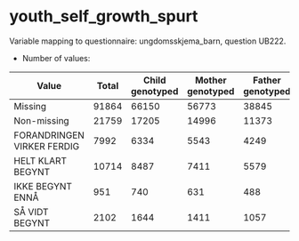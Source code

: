 # youth_self_growth_spurt
Variable mapping to questionnaire: ungdomsskjema_barn, question UB222.
- Number of values:

| Value | Total | Child genotyped | Mother genotyped | Father genotyped |
| ----- | ----- | --------------- | ---------------- | ---------------- |
| Missing | 91864 | 66150 | 56773 | 38845 |
| Non-missing | 21759 | 17205 | 14996 | 11373 |
| FORANDRINGEN VIRKER FERDIG | 7992 | 6334 | 5543 |4249 |
| HELT KLART BEGYNT | 10714 | 8487 | 7411 |5579 |
| IKKE BEGYNT ENNÅ | 951 | 740 | 631 |488 |
| SÅ VIDT BEGYNT | 2102 | 1644 | 1411 |1057 |



